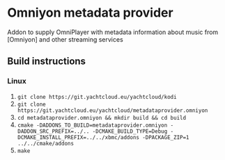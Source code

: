 # Omniyon metadata provider
Addon to supply OmniPlayer with metadata information about
music from [Omniyon] and other streaming services

## Build instructions

### Linux

1. `git clone https://git.yachtcloud.eu/yachtcloud/kodi`
2. `git clone https://git.yachtcloud.eu/yachtcloud/metadataprovider.omniyon`
3. `cd metadataprovider.omniyon && mkdir build && cd build`
4. `cmake -DADDONS_TO_BUILD=metadataprovider.omniyon -DADDON_SRC_PREFIX=../.. -DCMAKE_BUILD_TYPE=Debug -DCMAKE_INSTALL_PREFIX=../../xbmc/addons -DPACKAGE_ZIP=1 ../../cmake/addons`
5. `make`